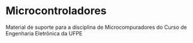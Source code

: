 # Microcontroladores
Material de suporte para a disciplina de Microcompuradores do Curso de Engenharia Eletrônica da UFPE
